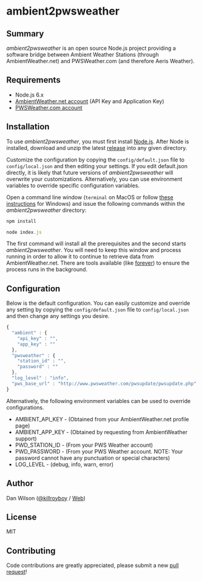 # ambient2pwsweather

Summary
---------------
*ambient2pwsweather* is an open source Node.js project providing a software bridge between Ambient Weather Stations (through AmbientWeather.net) and PWSWeather.com (and therefore Aeris Weather).

Requirements
---------------
- Node.js 6.x
- [AmbientWeather.net account](https://ambientweather.net) (API Key and Application Key)
- [PWSWeather.com account](https://www.pwsweather.com)


Installation
---------------
To use *ambient2pwsweather*, you must first install [Node.js](https://nodejs.org/en/download/). After Node is installed, download and unzip the latest [release](https://github.com/killroyboy/ambient2pwsweather/releases) into any given directory.

Customize the configuration by copying the `config/default.json` file to `config/local.json` and then editing your settings. If you edit default.json directly, it is likely that future versions of *ambient2pwsweather* will overwrite your customizations. Alternatively, you can use environment variables to override specific configuration variables.

Open a command line window (`terminal` on MacOS or follow [these instructions](https://www.lifewire.com/command-prompt-2625840) for Windows) and issue the following commands within the *ambient2pwsweather* directory:

```js
npm install
```
```js
node index.js
```

The first command will install all the prerequisites and the second starts *ambient2pwsweather*. You will need to keep this window and process running in order to allow it to continue to retrieve data from AmbientWeather.net. There are tools available (like [forever](https://www.npmjs.com/package/forever)) to ensure the process runs in the background.


Configuration
---------------
Below is the default configuration. You can easily customize and override any setting by copying the `config/default.json` file to `config/local.json` and then change any settings you desire.

```js
{
  "ambient" : {
    "api_key" : "",
    "app_key" : ""
  },
  "pwsweather" : {
    "station_id" : "",
    "password" : ""
  },
  "log_level" : "info",
  "pws_base_url" : "http://www.pwsweather.com/pwsupdate/pwsupdate.php"
}
```
Alternatively, the following environment variables can be used to override configurations.
- AMBIENT_API_KEY - (Obtained from your AmbientWeather.net profile page)
- AMBIENT_APP_KEY - (Obtained by requesting from AmbientWeather support)
- PWD_STATION_ID - (From your PWS Weather account)
- PWD_PASSWORD - (From your PWS Weather account. NOTE: Your password cannot have any punctuation or special characters)
- LOG_LEVEL - (debug, info, warn, error)

Author
---------------
Dan Wilson ([@killroyboy](https://twitter.com/killroyboy) / [Web](https://www.codeality.com))

License
---------------
MIT

Contributing
---------------
Code contributions are greatly appreciated, please submit a new [pull request](https://github.com/killroyboy/ambient2pwsweather/pull/new/master)!